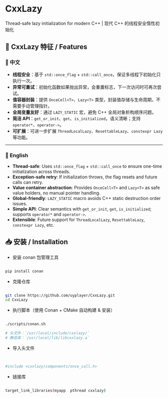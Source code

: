 # CxxLazy

Thread-safe lazy initialization for modern C++ | 现代 C++ 的线程安全惰性初始化

## 📌 CxxLazy 特征 / Features

### 🔹 中文

* **线程安全**：基于 `std::once_flag` + `std::call_once`，保证多线程下初始化只执行一次。
* **异常可重试**：初始化函数如果抛出异常，会重置标志，下一次访问时可再次尝试。
* **值容器封装**：提供 `OnceCell<T>`、`Lazy<T>` 类型，封装值存储与生命周期，不需要手动管理指针。
* **全局变量友好**：通过 `LAZY_STATIC` 宏，避免 C++ 全局对象析构顺序问题。
* **简洁 API**：`get_or_init`、`get`、`is_initialized`，语义清晰；支持 `operator*`、`operator->`。
* **可扩展**：可进一步扩展 `ThreadLocalLazy`、`ResettableLazy`、`constexpr Lazy` 等功能。

---

### 🔹 English

* **Thread-safe**: Uses `std::once_flag` + `std::call_once` to ensure one-time initialization across threads.
* **Exception-safe retry**: If initialization throws, the flag resets and future calls can retry.
* **Value container abstraction**: Provides `OnceCell<T>` and `Lazy<T>` as safe value holders, no manual pointer
  handling.
* **Global-friendly**: `LAZY_STATIC` macro avoids C++ static destruction order issues.
* **Simple API**: Clear semantics with `get_or_init`, `get`, `is_initialized`; supports `operator*` and `operator->`.
* **Extensible**: Future support for `ThreadLocalLazy`, `ResettableLazy`, `constexpr Lazy`, etc.

## 📥 安装 / Installation

- 安装 conan 包管理工具

```bash

pip install conan
```

- 克隆仓库

```bash

git clone https://github.com/uyplayer/CxxLazy.git
cd CxxLazy
````

- 执行脚本（使用 Conan + CMake 自动构建 & 安装）

```bash

./scripts/conan.sh

# 头文件：`/usr/local/include/cxxlazy/`
# 静态库：`/usr/local/lib/libcxxlazy.a`
```

 




- 导入头文件
```bash


#include <cxxlazy/components/once_call.h>
```
 
- 链接库

```bash

target_link_libraries(myapp  pthread cxxlazy)
```